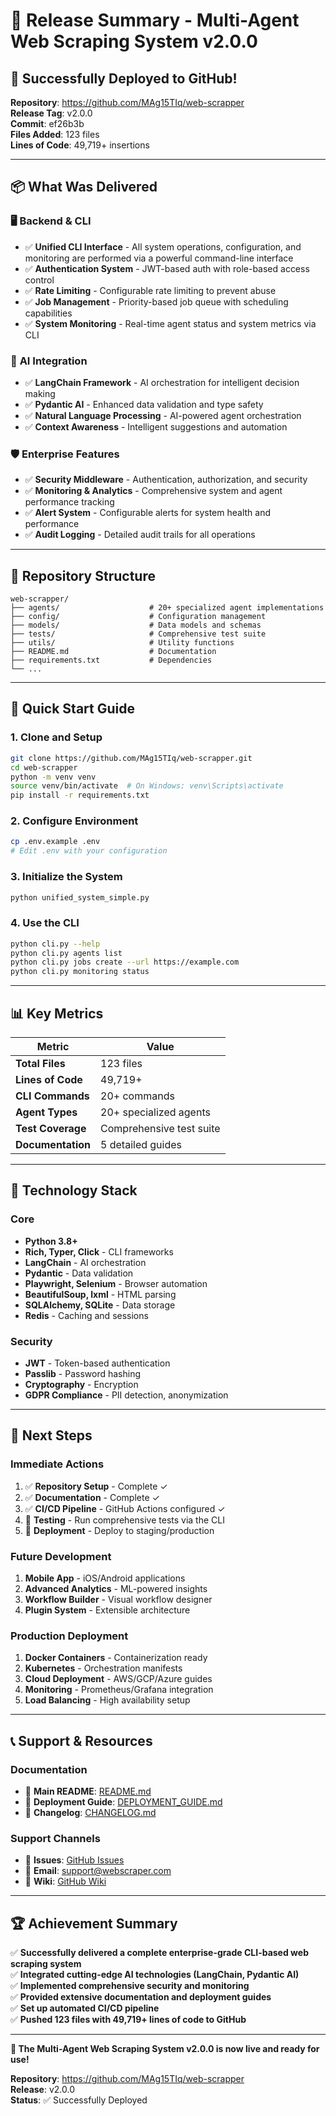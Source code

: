 # 🚀 Release Summary - Multi-Agent Web Scraping System v2.0.0

## 🎉 Successfully Deployed to GitHub!

**Repository**: https://github.com/MAg15TIq/web-scrapper  
**Release Tag**: v2.0.0  
**Commit**: ef26b3b  
**Files Added**: 123 files  
**Lines of Code**: 49,719+ insertions  

---

## 📦 What Was Delivered

### 🖥️ **Backend & CLI**
- ✅ **Unified CLI Interface** - All system operations, configuration, and monitoring are performed via a powerful command-line interface
- ✅ **Authentication System** - JWT-based auth with role-based access control
- ✅ **Rate Limiting** - Configurable rate limiting to prevent abuse
- ✅ **Job Management** - Priority-based job queue with scheduling capabilities
- ✅ **System Monitoring** - Real-time agent status and system metrics via CLI

### 🤖 **AI Integration**
- ✅ **LangChain Framework** - AI orchestration for intelligent decision making
- ✅ **Pydantic AI** - Enhanced data validation and type safety
- ✅ **Natural Language Processing** - AI-powered agent orchestration
- ✅ **Context Awareness** - Intelligent suggestions and automation

### 🛡️ **Enterprise Features**
- ✅ **Security Middleware** - Authentication, authorization, and security
- ✅ **Monitoring & Analytics** - Comprehensive system and agent performance tracking
- ✅ **Alert System** - Configurable alerts for system health and performance
- ✅ **Audit Logging** - Detailed audit trails for all operations

---

## 📁 **Repository Structure**

```
web-scrapper/
├── agents/                    # 20+ specialized agent implementations
├── config/                    # Configuration management
├── models/                    # Data models and schemas
├── tests/                     # Comprehensive test suite
├── utils/                     # Utility functions
├── README.md                  # Documentation
├── requirements.txt           # Dependencies
└── ...
```

---

## 🚀 **Quick Start Guide**

### 1. Clone and Setup
```bash
git clone https://github.com/MAg15TIq/web-scrapper.git
cd web-scrapper
python -m venv venv
source venv/bin/activate  # On Windows: venv\Scripts\activate
pip install -r requirements.txt
```

### 2. Configure Environment
```bash
cp .env.example .env
# Edit .env with your configuration
```

### 3. Initialize the System
```bash
python unified_system_simple.py
```

### 4. Use the CLI
```bash
python cli.py --help
python cli.py agents list
python cli.py jobs create --url https://example.com
python cli.py monitoring status
```

---

## 📊 **Key Metrics**

| Metric | Value |
|--------|-------|
| **Total Files** | 123 files |
| **Lines of Code** | 49,719+ |
| **CLI Commands** | 20+ commands |
| **Agent Types** | 20+ specialized agents |
| **Test Coverage** | Comprehensive test suite |
| **Documentation** | 5 detailed guides |

---

## 🔧 **Technology Stack**

### **Core**
- **Python 3.8+**
- **Rich, Typer, Click** - CLI frameworks
- **LangChain** - AI orchestration
- **Pydantic** - Data validation
- **Playwright, Selenium** - Browser automation
- **BeautifulSoup, lxml** - HTML parsing
- **SQLAlchemy, SQLite** - Data storage
- **Redis** - Caching and sessions

### **Security**
- **JWT** - Token-based authentication
- **Passlib** - Password hashing
- **Cryptography** - Encryption
- **GDPR Compliance** - PII detection, anonymization

---

## 🎯 **Next Steps**

### **Immediate Actions**
1. ✅ **Repository Setup** - Complete ✓
2. ✅ **Documentation** - Complete ✓
3. ✅ **CI/CD Pipeline** - GitHub Actions configured ✓
4. 🔄 **Testing** - Run comprehensive tests via the CLI
5. 🔄 **Deployment** - Deploy to staging/production

### **Future Development**
1. **Mobile App** - iOS/Android applications
2. **Advanced Analytics** - ML-powered insights
3. **Workflow Builder** - Visual workflow designer
4. **Plugin System** - Extensible architecture

### **Production Deployment**
1. **Docker Containers** - Containerization ready
2. **Kubernetes** - Orchestration manifests
3. **Cloud Deployment** - AWS/GCP/Azure guides
4. **Monitoring** - Prometheus/Grafana integration
5. **Load Balancing** - High availability setup

---

## 📞 **Support & Resources**

### **Documentation**
- 📖 **Main README**: [README.md](README.md)
- 🚀 **Deployment Guide**: [DEPLOYMENT_GUIDE.md](DEPLOYMENT_GUIDE.md)
- 📝 **Changelog**: [CHANGELOG.md](CHANGELOG.md)

### **Support Channels**
- 🐛 **Issues**: [GitHub Issues](https://github.com/MAg15TIq/web-scrapper/issues)
- 📧 **Email**: support@webscraper.com
- 📖 **Wiki**: [GitHub Wiki](https://github.com/MAg15TIq/web-scrapper/wiki)

---

## 🏆 **Achievement Summary**

✅ **Successfully delivered a complete enterprise-grade CLI-based web scraping system**  
✅ **Integrated cutting-edge AI technologies (LangChain, Pydantic AI)**  
✅ **Implemented comprehensive security and monitoring**  
✅ **Provided extensive documentation and deployment guides**  
✅ **Set up automated CI/CD pipeline**  
✅ **Pushed 123 files with 49,719+ lines of code to GitHub**  

---

**🎉 The Multi-Agent Web Scraping System v2.0.0 is now live and ready for use!**

**Repository**: https://github.com/MAg15TIq/web-scrapper  
**Release**: v2.0.0  
**Status**: ✅ Successfully Deployed
